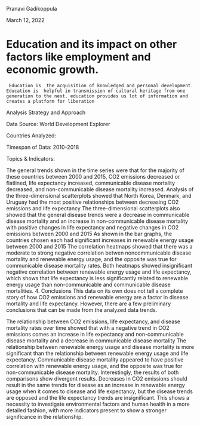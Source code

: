 
Pranavi Gadikoppula

March 12, 2022

# Education and its impact on other factors like employment and economic growth.

     Education is  the acquisition of knowledged and personal development. Education is  helpful in transmission of cultural heritage from one generation to the next. education provides us lot of information and creates a platform for liberation



Analysis Strategy and Approach

Data Source: World Development Explorer 

Countries Analyzed: 

Timespan of Data: 2010-2018

Topics & Indicators:

The general trends shown in the time series were that for the majority of these countries between 2000 and 2015, CO2 emissions decreased or flatlined, life expectancy increased, communicable disease mortality decreased, and non-communicable disease mortality increased.
Analysis of the three-dimensional scatterplots showed that North Korea, Denmark, and Uruguay had the most positive relationships between decreasing CO2 emissions and life expectancy
The three-dimensional scatterplots also showed that the general disease trends were a decrease in communicable disease mortality and an increase in non-communicable disease mortality with positive changes in life expectancy and negative changes in CO2 emissions between 2000 and 2015
As shown in the bar graphs, the countries chosen each had significant increases in renewable energy usage between 2000 and 2015
The correlation heatmaps showed that there was a moderate to strong negative correlation betwen noncommunicable disease mortality and renewable energy usage, and the opposite was true for communicable disease mortality rates.
Both heatmaps showed insignificant negative correlation between renewable energy usage and life expectancy, which shows that life expectancy is less significantly related to renewable energy usage than non-communicable and communicable disease mortalities.
4. Conclusions
This data on its own does not tell a complete story of how CO2 emissions and renewable energy are a factor in disease mortality and life expectancy. However, there are a few preliminary conclusions that can be made from the analyzed data trends.

The relationship between CO2 emissions, life expectancy, and disease mortality rates over time showed that with a negative trend in CO2 emissions comes an increase in life expectancy and non-communicable disease mortality and a decrease in communicable disease mortality
The relationship between renewable energy usage and disease mortality is more significant than the relationship between renewable energy usage and life expectancy. Communicable disease mortality appeared to have positive correlation with renewable energy usage, and the opposite was true for non-communicable disease mortality.
Interestingly, the results of both comparisons show divergent results. Decreases in CO2 emissions should result in the same trends for disease as an increase in renewable energy usage when it comes to disease and life expectancy, but the disease trends are opposed and the life expectancy trends are insignificant. This shows a necessity to investigate environmental factors and human health in a more detailed fashion, with more indicators present to show a stronger significance in the relationship.
